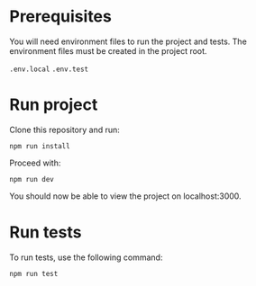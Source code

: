 # Prerequisites

You will need environment files to run the project and tests. The environment files must be created in the project root.

`.env.local`
`.env.test`

# Run project

Clone this repository and run:

`npm run install`

Proceed with:

`npm run dev`

You should now be able to view the project on localhost:3000.

# Run tests

To run tests, use the following command:

`npm run test`

